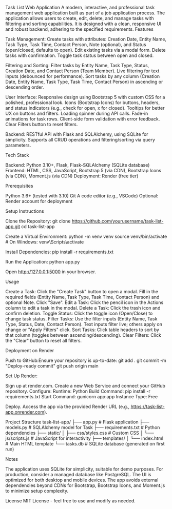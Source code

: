 Task List Web Application
A modern, interactive, and professional task management web application built as part of a job application process. The application allows users to create, edit, delete, and manage tasks with filtering and sorting capabilities. It is designed with a clean, responsive UI and robust backend, adhering to the specified requirements.
Features

Task Management:
Create tasks with attributes: Creation Date, Entity Name, Task Type, Task Time, Contact Person, Note (optional), and Status (open/closed, defaults to open).
Edit existing tasks via a modal form.
Delete tasks with confirmation.
Toggle task status between open and closed.


Filtering and Sorting:
Filter tasks by Entity Name, Task Type, Status, Creation Date, and Contact Person (Team Member).
Live filtering for text inputs (debounced for performance).
Sort tasks by any column (Creation Date, Entity Name, Task Type, Task Time, Contact Person) in ascending or descending order.


User Interface:
Responsive design using Bootstrap 5 with custom CSS for a polished, professional look.
Icons (Bootstrap Icons) for buttons, headers, and status indicators (e.g., check for open, x for closed).
Tooltips for better UX on buttons and filters.
Loading spinner during API calls.
Fade-in animations for task rows.
Client-side form validation with error feedback.
Clear Filters button to reset filters.


Backend:
RESTful API with Flask and SQLAlchemy, using SQLite for simplicity.
Supports all CRUD operations and filtering/sorting via query parameters.



Tech Stack

Backend: Python 3.10+, Flask, Flask-SQLAlchemy (SQLite database)
Frontend: HTML, CSS, JavaScript, Bootstrap 5 (via CDN), Bootstrap Icons (via CDN), Moment.js (via CDN)
Deployment: Render (free tier)

Prerequisites

Python 3.6+ (tested with 3.10)
Git
A code editor (e.g., VSCode)
Optional: Render account for deployment

Setup Instructions

Clone the Repository:
git clone https://github.com/yourusername/task-list-app.git
cd task-list-app


Create a Virtual Environment:
python -m venv venv
source venv/bin/activate  # On Windows: venv\Scripts\activate


Install Dependencies:
pip install -r requirements.txt


Run the Application:
python app.py

Open http://127.0.0.1:5000 in your browser.


Usage

Create a Task: Click the "Create Task" button to open a modal. Fill in the required fields (Entity Name, Task Type, Task Time, Contact Person) and optional Note. Click "Save".
Edit a Task: Click the pencil icon in the Actions column to edit a task in the modal.
Delete a Task: Click the trash icon and confirm deletion.
Toggle Status: Click the toggle icon (Open/Close) to change task status.
Filter Tasks: Use the filter inputs (Entity Name, Task Type, Status, Date, Contact Person). Text inputs filter live; others apply on change or "Apply Filters" click.
Sort Tasks: Click table headers to sort by that column (toggles between ascending/descending).
Clear Filters: Click the "Clear" button to reset all filters.

Deployment on Render

Push to GitHub:Ensure your repository is up-to-date:
git add .
git commit -m "Deploy-ready commit"
git push origin main


Set Up Render:

Sign up at render.com.
Create a new Web Service and connect your GitHub repository.
Configure:
Runtime: Python
Build Command: pip install -r requirements.txt
Start Command: gunicorn app:app
Instance Type: Free


Deploy. Access the app via the provided Render URL (e.g., https://task-list-app.onrender.com).



Project Structure
task-list-app/
├── app.py                  # Flask application
├── models.py               # SQLAlchemy model for Task
├── requirements.txt        # Python dependencies
├── static/
│   ├── css/styles.css      # Custom CSS
│   └── js/scripts.js       # JavaScript for interactivity
├── templates/
│   └── index.html          # Main HTML template
└── tasks.db                # SQLite database (generated on first run)

Notes

The application uses SQLite for simplicity, suitable for demo purposes. For production, consider a managed database like PostgreSQL.
The UI is optimized for both desktop and mobile devices.
The app avoids external dependencies beyond CDNs for Bootstrap, Bootstrap Icons, and Moment.js to minimize setup complexity.

License
MIT License - feel free to use and modify as needed.